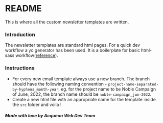 # README #

This is where all the custom newsletter templates are written.

### Introduction ###

The newsletter templates are standard html pages. For a quick dev workflow a yo generator has been used. It is a boilerplate for basic html-sass workflow([reference](https://www.npmjs.com/package/generator-gulp-scss-html-boilerplate)).


### Instructions ###

* For every new email template always use a new branch. The branch should have the following naming convention - 
`project-name-separated-by-hyphens_month-year`, eg. for the project name to be Noble Campaign of June, 2022, the branch name should be `noble-campaign_jun-2022`.
* Create a new html file with an appropriate name for the template inside the `src` folder and voila !




##### Made with love by Acqueon Web Dev Team #####